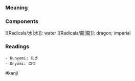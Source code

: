 ### Meaning



### Components

[[Radicals/水|水]]: water [[Radicals/龍|龍]]: dragon; imperial

### Readings

```
- Kunyomi: たき
- Onyomi: ロウ
```

#kanji